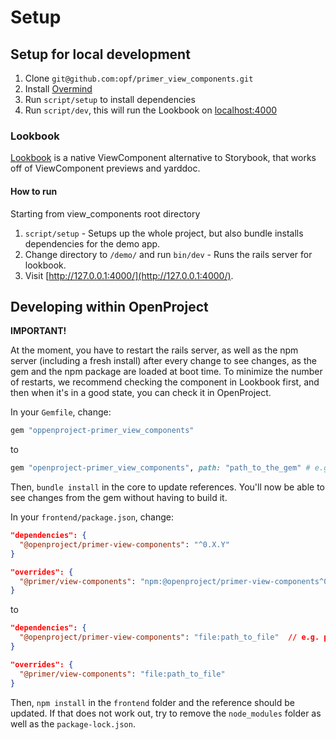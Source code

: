# Setup

## Setup for local development

1. Clone `git@github.com:opf/primer_view_components.git`
2. Install [Overmind](https://github.com/DarthSim/overmind)
3. Run `script/setup` to install dependencies
4. Run `script/dev`, this will run the Lookbook on [localhost:4000](localhost:4000)

### Lookbook

[Lookbook](https://github.com/ViewComponent/lookbook) is a native ViewComponent alternative to Storybook, that works off of ViewComponent previews and yarddoc.

#### How to run

Starting from view_components root directory

1. `script/setup` - Setups up the whole project, but also bundle installs dependencies for the demo app.
2. Change directory to `/demo/` and run `bin/dev` - Runs the rails server for lookbook.
3. Visit [http://127.0.0.1:4000/](http://127.0.0.1:4000/).

## Developing within OpenProject

**IMPORTANT!**

At the moment, you have to restart the rails server, as well as the npm server (including a fresh install) after every change to see changes, as the gem and the npm package are loaded at boot time.
To minimize the number of restarts, we recommend checking the component in Lookbook first, and then when it's in a good state, you can check it in OpenProject.

In your `Gemfile`, change:

```ruby
gem "oppenproject-primer_view_components"
```

to

```ruby
gem "openproject-primer_view_components", path: "path_to_the_gem" # e.g. path: "~/openproject/primer_view_components"
```

Then, `bundle install` in the core to update references. You'll now be able to see changes from the gem without having to build it.

In your `frontend/package.json`, change:

```json
"dependencies": {
  "@openproject/primer-view-components": "^0.X.Y"
}

"overrides": {
  "@primer/view-components": "npm:@openproject/primer-view-components^0.X.Y"
}
```

to

```json
"dependencies": {
  "@openproject/primer-view-components": "file:path_to_file"  // e.g. path: "file:~/path/to/local/primer_view_component"
}

"overrides": {
  "@primer/view-components": "file:path_to_file"
}

```

Then, `npm install` in the `frontend` folder and the reference should be updated. If that does not work out, try to remove the `node_modules` folder as well as the `package-lock.json`.
